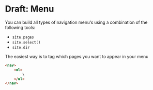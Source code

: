 # Draft: Menu

You can build all types of navigation menu's using a combination of the following tools:
 * `site.pages`
 * `site.select()`
 * `site.dir`

The easiest way is to tag which pages you want to appear in your menu
```html
<nav>
    <ul>
        \
    </ul>
</nav>
```